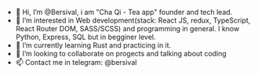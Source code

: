 - 👋 Hi, I’m @Bersival, i am "Cha Qi - Tea app" founder and tech lead. 
- 👀 I’m interested in Web development(stack: React JS, redux, TypeScript, React Router DOM, SASS/SCSS) and programming in general. I know Python, Express, SQL but in begginer level.
- 🌱 I’m currently learning Rust and practicing in it.
- 💞️ I’m looking to collaborate on progects and talking about coding
- 📫 Contact me in telegram: @bersival
